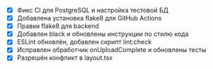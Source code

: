 - [x] Фикс CI для PostgreSQL и настройка тестовой БД
- [x] Добавлена установка flake8 для GitHub Actions
- [x] Правки flake8 для backend
- [x] Добавлен black и обновлены инструкции по стилю кода
- [x] ESLint обновлён, добавлен скрипт lint:check
- [x] Исправлен обработчик onUploadComplete и обновлены тесты
- [x] Разрешён конфликт в layout.tsx
